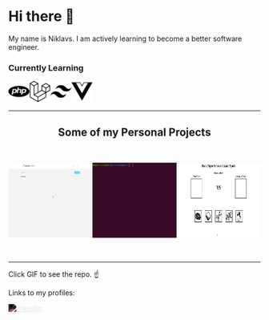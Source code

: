 # Hi there 👋

My name is Niklavs. I am actively learning to become a better software engineer.

### Currently Learning 
<img src=php.svg alt=php height="42" width="42"><img src=laravel.svg alt=laravel height="42" width="42"><img src=tailwindcss.svg alt=tailwindcss height="42" width="42" style="--color_fill: #38B2AC;"><img src=vue.svg alt=vue height="42" width="42">
<hr>


<h2 align="center">Some of my Personal Projects</h2>

<br>

<p align="center" style="display: flex; justify-content: space-around">
  <a href="https://github.com/NRaudseps/birdboard">
    <img src=birdboard.gif alt=birdboard width="250" height="150"/>
  </a>
  <a href="https://github.com/vladislavs-poznaks/game-aggregator">
    <img src=In_Stock.gif alt=stock width="250" height="150"/>
  </a>
  <a href="https://github.com/NRaudseps/RPSLS">
    <img src=rpsls.gif alt=rpsls width="250" height="150"/>
  </a>
</p>

<br>
<hr>


Click GIF to see the repo. ☝️

Links to my profiles: 

[<img alt="linkedin" height="42" width="42" src="https://cdn.jsdelivr.net/npm/simple-icons@v4/icons/linkedin.svg" style="filter: invert(1)"/>](https://www.linkedin.com/in/niklavs-raudseps/)


<!--
**NRaudseps/NRaudseps** is a ✨ _special_ ✨ repository because its `README.md` (this file) appears on your GitHub profile.

Here are some ideas to get you started:

- 🔭 I’m currently working on ...
- 🌱 I’m currently learning ...
- 👯 I’m looking to collaborate on ...
- 🤔 I’m looking for help with ...
- 💬 Ask me about ...
- 📫 How to reach me: ...
- 😄 Pronouns: ...
- ⚡ Fun fact: ...
-->
